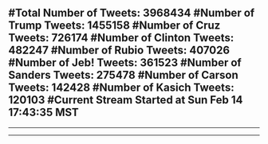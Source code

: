 #Total Number of Tweets: 3968434 
#Number of Trump Tweets: 1455158
#Number of Cruz Tweets: 726174
#Number of Clinton Tweets: 482247
#Number of Rubio Tweets: 407026
#Number of Jeb! Tweets: 361523
#Number of Sanders Tweets: 275478
#Number of Carson Tweets: 142428
#Number of Kasich Tweets: 120103
#Current Stream Started at Sun Feb 14 17:43:35 MST
---
---
---
